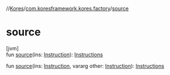 //[Kores](../../index.md)/[com.koresframework.kores.factory](index.md)/[source](source.md)

# source

[jvm]\
fun [source](source.md)(ins: [Instruction](../com.koresframework.kores/-instruction/index.md)): [Instructions](../com.koresframework.kores/-instructions/index.md)

fun [source](source.md)(ins: [Instruction](../com.koresframework.kores/-instruction/index.md), vararg other: [Instruction](../com.koresframework.kores/-instruction/index.md)): [Instructions](../com.koresframework.kores/-instructions/index.md)
